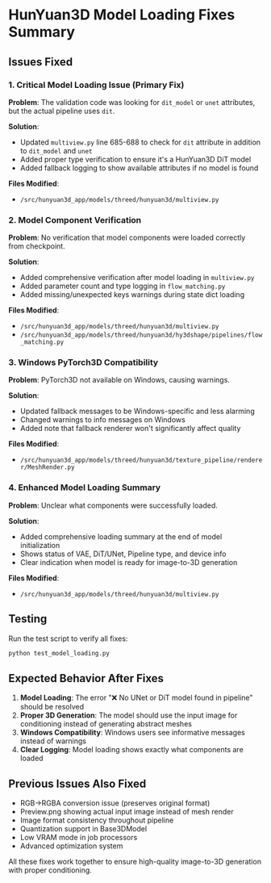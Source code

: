# HunYuan3D Model Loading Fixes Summary

## Issues Fixed

### 1. **Critical Model Loading Issue (Primary Fix)**
**Problem**: The validation code was looking for `dit_model` or `unet` attributes, but the actual pipeline uses `dit`.

**Solution**: 
- Updated `multiview.py` line 685-688 to check for `dit` attribute in addition to `dit_model` and `unet`
- Added proper type verification to ensure it's a HunYuan3D DiT model
- Added fallback logging to show available attributes if no model is found

**Files Modified**:
- `/src/hunyuan3d_app/models/threed/hunyuan3d/multiview.py`

### 2. **Model Component Verification**
**Problem**: No verification that model components were loaded correctly from checkpoint.

**Solution**:
- Added comprehensive verification after model loading in `multiview.py`
- Added parameter count and type logging in `flow_matching.py`
- Added missing/unexpected keys warnings during state dict loading

**Files Modified**:
- `/src/hunyuan3d_app/models/threed/hunyuan3d/multiview.py`
- `/src/hunyuan3d_app/models/threed/hunyuan3d/hy3dshape/pipelines/flow_matching.py`

### 3. **Windows PyTorch3D Compatibility**
**Problem**: PyTorch3D not available on Windows, causing warnings.

**Solution**:
- Updated fallback messages to be Windows-specific and less alarming
- Changed warnings to info messages on Windows
- Added note that fallback renderer won't significantly affect quality

**Files Modified**:
- `/src/hunyuan3d_app/models/threed/hunyuan3d/texture_pipeline/renderer/MeshRender.py`

### 4. **Enhanced Model Loading Summary**
**Problem**: Unclear what components were successfully loaded.

**Solution**:
- Added comprehensive loading summary at the end of model initialization
- Shows status of VAE, DiT/UNet, Pipeline type, and device info
- Clear indication when model is ready for image-to-3D generation

**Files Modified**:
- `/src/hunyuan3d_app/models/threed/hunyuan3d/multiview.py`

## Testing

Run the test script to verify all fixes:
```bash
python test_model_loading.py
```

## Expected Behavior After Fixes

1. **Model Loading**: The error "❌ No UNet or DiT model found in pipeline" should be resolved
2. **Proper 3D Generation**: The model should use the input image for conditioning instead of generating abstract meshes
3. **Windows Compatibility**: Windows users see informative messages instead of warnings
4. **Clear Logging**: Model loading shows exactly what components are loaded

## Previous Issues Also Fixed

- RGB→RGBA conversion issue (preserves original format)
- Preview.png showing actual input image instead of mesh render
- Image format consistency throughout pipeline
- Quantization support in Base3DModel
- Low VRAM mode in job processors
- Advanced optimization system

All these fixes work together to ensure high-quality image-to-3D generation with proper conditioning.